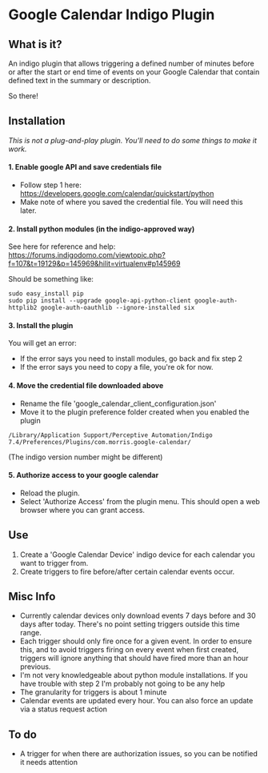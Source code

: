 # Google Calendar Indigo Plugin

## What is it?

An indigo plugin that allows triggering a defined number of minutes before or after the start or end time of events on your Google Calendar that contain defined text in the summary or description.

So there!

## Installation

*This is _not_ a plug-and-play plugin.  You'll need to do some things to make it work.*

#### 1. Enable google API and save credentials file

+ Follow step 1 here: https://developers.google.com/calendar/quickstart/python
+ Make note of where you saved the credential file.  You will need this later.

#### 2. Install python modules (in the indigo-approved way)

See here for reference and help: https://forums.indigodomo.com/viewtopic.php?f=107&t=19129&p=145969&hilit=virtualenv#p145969

Should be something like:
```
sudo easy_install pip
sudo pip install --upgrade google-api-python-client google-auth-httplib2 google-auth-oauthlib --ignore-installed six
```

#### 3. Install the plugin
You will get an error:
+ If the error says you need to install modules, go back and fix step 2
+ If the error says you need to copy a file, you're ok for now.

#### 4. Move the credential file downloaded above
+ Rename the file 'google_calendar_client_configuration.json'
+ Move it to the plugin preference folder created when you enabled the plugin

```
/Library/Application Support/Perceptive Automation/Indigo 7.4/Preferences/Plugins/com.morris.google-calendar/
```
(The indigo version number might be different)

#### 5. Authorize access to your google calendar

+ Reload the plugin.
+ Select 'Authorize Access' from the plugin menu.  This should open a web browser where you can grant access.

## Use

1. Create a 'Google Calendar Device' indigo device for each calendar you want to trigger from.
2. Create triggers to fire before/after certain calendar events occur.

## Misc Info

+ Currently calendar devices only download events 7 days before and 30 days after today.  There's no point setting triggers outside this time range.
+ Each trigger should only fire once for a given event. In order to ensure this, and to avoid triggers firing on every event when first created, triggers will ignore anything that should have fired more than an hour previous.
+ I'm not very knowledgeable about python module installations.  If you have trouble with step 2 I'm probably not going to be any help
+ The granularity for triggers is about 1 minute
+ Calendar events are updated every hour.  You can also force an update via a status request action

## To do

+ A trigger for when there are authorization issues, so you can be notified it needs attention
